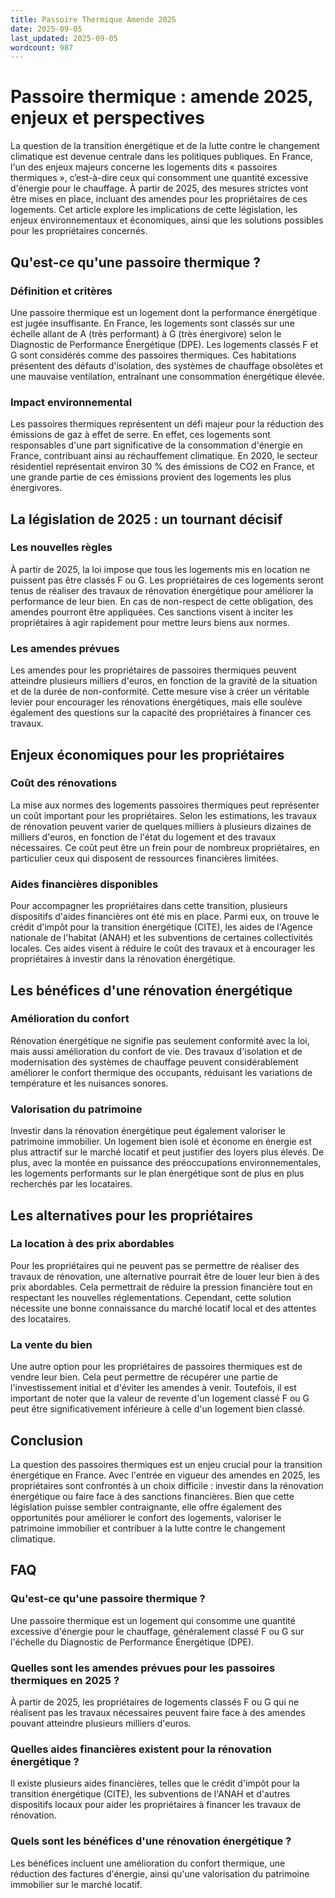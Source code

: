 ```yaml
---
title: Passoire Thermique Amende 2025
date: 2025-09-05
last_updated: 2025-09-05
wordcount: 987
---
```


# Passoire thermique : amende 2025, enjeux et perspectives

La question de la transition énergétique et de la lutte contre le changement climatique est devenue centrale dans les politiques publiques. En France, l'un des enjeux majeurs concerne les logements dits « passoires thermiques », c’est-à-dire ceux qui consomment une quantité excessive d'énergie pour le chauffage. À partir de 2025, des mesures strictes vont être mises en place, incluant des amendes pour les propriétaires de ces logements. Cet article explore les implications de cette législation, les enjeux environnementaux et économiques, ainsi que les solutions possibles pour les propriétaires concernés.

## Qu'est-ce qu'une passoire thermique ?

### Définition et critères

Une passoire thermique est un logement dont la performance énergétique est jugée insuffisante. En France, les logements sont classés sur une échelle allant de A (très performant) à G (très énergivore) selon le Diagnostic de Performance Énergétique (DPE). Les logements classés F et G sont considérés comme des passoires thermiques. Ces habitations présentent des défauts d'isolation, des systèmes de chauffage obsolètes et une mauvaise ventilation, entraînant une consommation énergétique élevée.

### Impact environnemental

Les passoires thermiques représentent un défi majeur pour la réduction des émissions de gaz à effet de serre. En effet, ces logements sont responsables d'une part significative de la consommation d'énergie en France, contribuant ainsi au réchauffement climatique. En 2020, le secteur résidentiel représentait environ 30 % des émissions de CO2 en France, et une grande partie de ces émissions provient des logements les plus énergivores.

## La législation de 2025 : un tournant décisif

### Les nouvelles règles

À partir de 2025, la loi impose que tous les logements mis en location ne puissent pas être classés F ou G. Les propriétaires de ces logements seront tenus de réaliser des travaux de rénovation énergétique pour améliorer la performance de leur bien. En cas de non-respect de cette obligation, des amendes pourront être appliquées. Ces sanctions visent à inciter les propriétaires à agir rapidement pour mettre leurs biens aux normes.

### Les amendes prévues

Les amendes pour les propriétaires de passoires thermiques peuvent atteindre plusieurs milliers d'euros, en fonction de la gravité de la situation et de la durée de non-conformité. Cette mesure vise à créer un véritable levier pour encourager les rénovations énergétiques, mais elle soulève également des questions sur la capacité des propriétaires à financer ces travaux.

## Enjeux économiques pour les propriétaires

### Coût des rénovations

La mise aux normes des logements passoires thermiques peut représenter un coût important pour les propriétaires. Selon les estimations, les travaux de rénovation peuvent varier de quelques milliers à plusieurs dizaines de milliers d'euros, en fonction de l'état du logement et des travaux nécessaires. Ce coût peut être un frein pour de nombreux propriétaires, en particulier ceux qui disposent de ressources financières limitées.

### Aides financières disponibles

Pour accompagner les propriétaires dans cette transition, plusieurs dispositifs d'aides financières ont été mis en place. Parmi eux, on trouve le crédit d'impôt pour la transition énergétique (CITE), les aides de l'Agence nationale de l'habitat (ANAH) et les subventions de certaines collectivités locales. Ces aides visent à réduire le coût des travaux et à encourager les propriétaires à investir dans la rénovation énergétique.

## Les bénéfices d'une rénovation énergétique

### Amélioration du confort

Rénovation énergétique ne signifie pas seulement conformité avec la loi, mais aussi amélioration du confort de vie. Des travaux d'isolation et de modernisation des systèmes de chauffage peuvent considérablement améliorer le confort thermique des occupants, réduisant les variations de température et les nuisances sonores.

### Valorisation du patrimoine

Investir dans la rénovation énergétique peut également valoriser le patrimoine immobilier. Un logement bien isolé et économe en énergie est plus attractif sur le marché locatif et peut justifier des loyers plus élevés. De plus, avec la montée en puissance des préoccupations environnementales, les logements performants sur le plan énergétique sont de plus en plus recherchés par les locataires.

## Les alternatives pour les propriétaires

### La location à des prix abordables

Pour les propriétaires qui ne peuvent pas se permettre de réaliser des travaux de rénovation, une alternative pourrait être de louer leur bien à des prix abordables. Cela permettrait de réduire la pression financière tout en respectant les nouvelles réglementations. Cependant, cette solution nécessite une bonne connaissance du marché locatif local et des attentes des locataires.

### La vente du bien

Une autre option pour les propriétaires de passoires thermiques est de vendre leur bien. Cela peut permettre de récupérer une partie de l'investissement initial et d'éviter les amendes à venir. Toutefois, il est important de noter que la valeur de revente d'un logement classé F ou G peut être significativement inférieure à celle d'un logement bien classé.

## Conclusion

La question des passoires thermiques est un enjeu crucial pour la transition énergétique en France. Avec l'entrée en vigueur des amendes en 2025, les propriétaires sont confrontés à un choix difficile : investir dans la rénovation énergétique ou faire face à des sanctions financières. Bien que cette législation puisse sembler contraignante, elle offre également des opportunités pour améliorer le confort des logements, valoriser le patrimoine immobilier et contribuer à la lutte contre le changement climatique.

## FAQ

### Qu'est-ce qu'une passoire thermique ?

Une passoire thermique est un logement qui consomme une quantité excessive d'énergie pour le chauffage, généralement classé F ou G sur l'échelle du Diagnostic de Performance Énergétique (DPE).

### Quelles sont les amendes prévues pour les passoires thermiques en 2025 ?

À partir de 2025, les propriétaires de logements classés F ou G qui ne réalisent pas les travaux nécessaires peuvent faire face à des amendes pouvant atteindre plusieurs milliers d'euros.

### Quelles aides financières existent pour la rénovation énergétique ?

Il existe plusieurs aides financières, telles que le crédit d'impôt pour la transition énergétique (CITE), les subventions de l'ANAH et d'autres dispositifs locaux pour aider les propriétaires à financer les travaux de rénovation.

### Quels sont les bénéfices d'une rénovation énergétique ?

Les bénéfices incluent une amélioration du confort thermique, une réduction des factures d'énergie, ainsi qu'une valorisation du patrimoine immobilier sur le marché locatif.